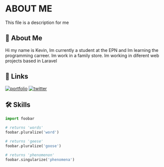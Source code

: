 # ABOUT ME

This file is a description for me 


## 🚀 About Me
Hi my name is Kevin, Im currently a student at the EPN and Im learning the programming carreer.
Im work in a family store.
Im working in diferent web projects based in Laravel  



## 🔗 Links
[![portfolio](https://img.shields.io/badge/my_portfolio-000?style=for-the-badge&logo=ko-fi&logoColor=white)](https://github.com/KevinxDx3?tab=repositories)
[![twitter](https://img.shields.io/badge/twitter-1DA1F2?style=for-the-badge&logo=twitter&logoColor=white)](https://twitter.com/kevinxDx3)


## 🛠 Skills
```python
import foobar

# returns 'words'
foobar.pluralize('word')

# returns 'geese'
foobar.pluralize('goose')

# returns 'phenomenon'
foobar.singularize('phenomena')
```

